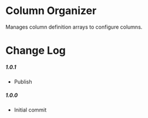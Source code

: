 # Column Organizer

Manages column definition arrays to configure columns.

# Change Log

##### 1.0.1
- Publish

##### 1.0.0
- Initial commit
